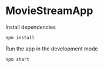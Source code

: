 # MovieStreamApp

Install dependencies

    npm install

Run the app in the development mode

    npm start
